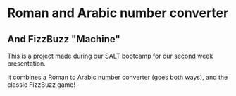 # Roman and Arabic number converter
## And FizzBuzz "Machine"

This is a project made during our SALT bootcamp for our second week presentation. 

It combines a Roman to Arabic number converter (goes both ways), and the classic FizzBuzz game!
